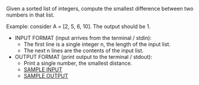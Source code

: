 Given a sorted list of integers, compute the smallest difference between two numbers in that list.

Example: consider A = [2, 5, 6, 10].
The output should be 1.

<ul>
<li>INPUT FORMAT (input arrives from the terminal / stdin):<br>
  <ul>
    <li> The first line is a single integer n, the length of the input list.
    <li> The next n lines are the contents of the input list.
  </ul>
<li>OUTPUT FORMAT (print output to the terminal / stdout):<br>
 <ul>
    <li> Print a single number, the smallest distance.
<li><a href='input.txt'>SAMPLE INPUT</a>
<li><a href='output.txt'>SAMPLE OUTPUT</a>
</ul>
